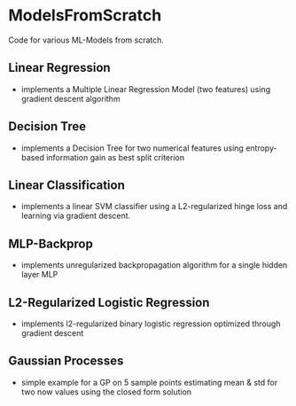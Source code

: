 # ModelsFromScratch
Code for various ML-Models from scratch.

## Linear Regression
- implements a Multiple Linear Regression Model (two features) using gradient descent algorithm

## Decision Tree
- implements a Decision Tree for two numerical features using entropy-based information gain as best split criterion

## Linear Classification
- implements a linear SVM classifier using a L2-regularized hinge loss and learning via gradient descent.

## MLP-Backprop
- implements unregularized backpropagation algorithm for a single hidden layer MLP

## L2-Regularized Logistic Regression
- implements l2-regularized binary logistic regression optimized through gradient descent

## Gaussian Processes
- simple example for a GP on 5 sample points estimating mean & std for two now values using the closed form solution